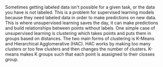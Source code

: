 Sometimes getting labeled data isn't possible for a given task, or the data you have is not labeled. This is a problem for supervised learning models because they need labeled data in order to make predictions on new data. This is where unsupervised learning saves the day, it can make predictions and build relationships between points without labels. One simple case of unsupervised learning is clustering which takes points and puts them in groups based on distances. The two main forms of clustering is K-Means and Hierarchical Agglomerative (HAC). HAC works by making too many clusters or too few clusters and then changes the number of clusters. K-means makes K groups such that each point is asasigned to their closses group. 
